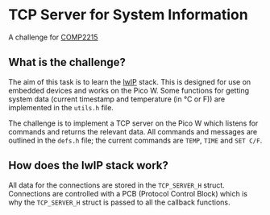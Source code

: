 # TCP Server for System Information

A challenge for [COMP2215](https://www.southampton.ac.uk/courses/modules/comp2215)

## What is the challenge?

The aim of this task is to learn the [lwIP](https://www.nongnu.org/lwip/2_1_x/index.html) stack. This is designed for use on embedded devices and works on the Pico W. Some functions for getting system data (current timestamp and temperature (in °C or F)) are implemented in the `utils.h` file.

The challenge is to implement a TCP server on the Pico W which listens for commands and returns the relevant data. All commands and messages are outlined in the `defs.h` file; the current commands are `TEMP`, `TIME` and `SET C/F`.

## How does the lwIP stack work? 

All data for the connections are stored in the `TCP_SERVER_H` struct. Connections are controlled with a PCB (Protocol Control Block) which is why the `TCP_SERVER_H` struct is passed to all the callback functions.
